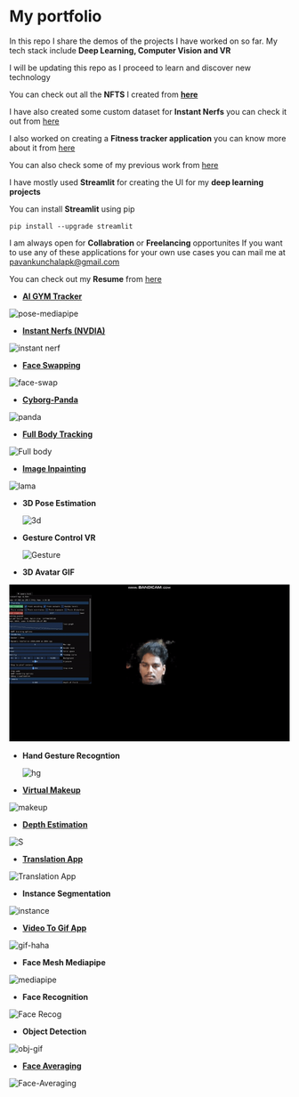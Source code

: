 # My portfolio
 In this repo I share the demos of the projects I have worked on so far.
 My tech stack include **Deep Learning, Computer Vision and VR** 
 
 I will be updating this repo as I proceed to learn and discover new technology 
 
 You can check out all the **NFTS** I created from **[here](https://github.com/Pavankunchala/Work-Showcase/tree/master/NFTS)**
 
 I have also created some custom dataset for **Instant Nerfs** you can check it out from [here](https://github.com/Pavankunchala/Work-Showcase/tree/master/Instant-Nerfs)
 
 I also worked on creating a **Fitness tracker application** you can know more about it from [here](https://github.com/Pavankunchala/Work-Showcase/tree/master/Gym-Trakcer)
 
 You can also check some of my previous work from [here](https://github.com/Pavankunchala/Project_Showcase)
 
 I have mostly used **Streamlit** for creating the UI for my **deep learning projects** 

 You can install **Streamlit** using pip
 ```
 pip install --upgrade streamlit
 ```
 
 I am always open for **Collabration** or **Freelancing** opportunites
 If you want to use any of these applications for your own use cases you can mail me at [pavankunchalapk@gmail.com](pavankunchalapk@gmail.com)
 
 
 You can check out my **Resume** from [here](https://drive.google.com/file/d/1u2KTL8JRu2hkV8jU56y76TIKB582HopS/view?usp=sharing) 
 
 * [**AI GYM Tracker**](https://github.com/Pavankunchala/Work-Showcase/tree/master/Gym-Trakcer)

![pose-mediapipe](https://github.com/Pavankunchala/Streamlit-Applications/blob/master/pose.gif)


* **[Instant Nerfs (NVDIA)](https://github.com/Pavankunchala/Streamlit-Applications/tree/master/Instant-Nerfs)**

![instant nerf](https://github.com/Pavankunchala/Work-Showcase/blob/master/extractedOBJ.gif)

* [**Face Swapping**](https://github.com/Pavankunchala/Work-Showcase/tree/master/Face-Swap)

![face-swap](https://github.com/Pavankunchala/Work-Showcase/blob/master/Pavan-FaceSwap.gif)

* [**Cyborg-Panda**](https://opensea.io/collection/cyborg-panda-1)

![panda](https://github.com/Pavankunchala/Work-Showcase/blob/master/CyborgPanda%20NFT%20Gif.gif)

* [**Full Body Tracking**](https://www.linkedin.com/posts/pavan-kumar-reddy-kunchala_deeplearning-computervision-opencv-activity-6904116600149045248-kc0A)

![Full body](https://github.com/Pavankunchala/Streamlit-Applications/blob/master/Full%20body.gif)

* [**Image Inpainting**](https://www.linkedin.com/posts/pavan-kumar-reddy-kunchala_computervision-deeplearning-freelancing-activity-6929703369620029441-OoYi?utm_source=linkedin_share&utm_medium=member_desktop_web)

![lama](https://github.com/Pavankunchala/Work-Showcase/blob/master/lama%20Gif.gif)

* **3D Pose Estimation**

   ![3d](https://github.com/Pavankunchala/Work-Showcase/blob/master/3D-PoseEstimation-Gif.gif)
   
* **Gesture Control VR**

  ![Gesture](https://github.com/Pavankunchala/Work-Showcase/blob/master/Gesture%20Recog.gif)
  
* **3D Avatar GIF**

![avatar](https://github.com/Pavankunchala/Work-Showcase/blob/master/3d-avatar%20Pavan.gif)

* **Hand Gesture Recogntion**

    ![hg](https://github.com/Pavankunchala/Work-Showcase/blob/master/Gesture-Gif.gif)

* [**Virtual Makeup**](https://share.streamlit.io/pavankunchala/virtual_makeup_streamlit/main/app.py)

![makeup](https://github.com/Pavankunchala/Streamlit-Applications/blob/master/Makeup.gif)

* [**Depth Estimation**](https://www.linkedin.com/posts/pavan-kumar-reddy-kunchala_streamlit-openvino-computervision-ugcPost-6850394967794417664-BpmU)

![S](https://github.com/Pavankunchala/Streamlit-Applications/blob/master/depth-estim.gif)

* [**Translation App**](https://share.streamlit.io/pavankunchala/translation-app/main/translation_app.py)

![Translation App](https://github.com/Pavankunchala/Streamlit-Applications/blob/master/Trans-App.gif)

* **Instance Segmentation**

![instance](https://github.com/Pavankunchala/Streamlit-Applications/blob/master/ezgif.com-gif-maker%20(3).gif)

 * [**Video To Gif App**](https://www.linkedin.com/posts/pavan-kumar-reddy-kunchala_coding-streamlit-computervision-activity-6845398231380307968-zEWe)

![gif-haha](https://github.com/Pavankunchala/Streamlit-Applications/blob/master/downloaded-GIF%20(1).gif)
 
 * **Face Mesh Mediapipe**

![mediapipe](https://github.com/Pavankunchala/Streamlit-Applications/blob/master/mediapipe.gif)

* **Face Recognition**

![Face Recog](https://github.com/Pavankunchala/Streamlit-Applications/blob/master/face.gif)
 
 
 * **Object Detection**

![obj-gif](https://github.com/Pavankunchala/Streamlit-Applications/blob/master/newobj.gif)


* [**Face Averaging**](https://github.com/Pavankunchala/Face-Averaging-App)

![Face-Averaging](https://github.com/Pavankunchala/Streamlit-Applications/blob/master/face-average.gif)
 
 
 
